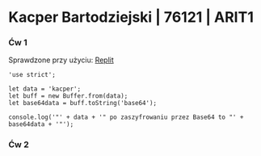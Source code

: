 <h1>Kacper Bartodziejski | 76121 | ARIT1</h1>

<h3>Ćw 1</h3>
Sprawdzone przy użyciu: <a href="https://replit.com/languages/nodejs">Replit</a>

```
'use strict';

let data = 'kacper';
let buff = new Buffer.from(data);
let base64data = buff.toString('base64');

console.log('"' + data + '" po zaszyfrowaniu przez Base64 to "' + base64data + '"');
```

<h3>Ćw 2</h3>
